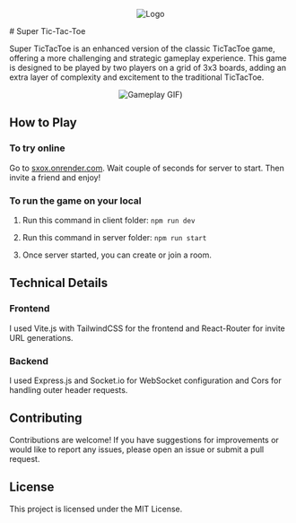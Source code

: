 <p align="center">
  <img src="https://github.com/Jupkobe/multiplayer-super-tictactoe/assets/84783072/ba8d09af-4dfb-44d2-a653-0d665245a6f5" alt="Logo">
</p>
# Super Tic-Tac-Toe

Super TicTacToe is an enhanced version of the classic TicTacToe game, offering a more challenging and strategic gameplay experience. This game is designed to be played by two players on a grid of 3x3 boards, adding an extra layer of complexity and excitement to the traditional TicTacToe.

<p align="center">
  <img src="(https://github.com/Jupkobe/multiplayer-super-tictactoe/assets/84783072/52594aef-1f1f-4412-bbde-fcabd1f3f920)" alt="Gameplay GIF">)
</p>

## How to Play
### To try online
Go to [sxox.onrender.com](https://sxox.onrender.com). Wait couple of seconds for server to start. Then invite a friend and enjoy!
 

### To run the game on your local
1. Run this command in client folder:
`npm run dev`

2. Run this command in server folder:
`npm run start`

3. Once server started, you can create or join a room.

## Technical Details
### Frontend
I used Vite.js with TailwindCSS for the frontend and React-Router for invite URL generations.

### Backend
I used Express.js and Socket.io for WebSocket configuration and Cors for handling outer header requests.

## Contributing
Contributions are welcome! If you have suggestions for improvements or would like to report any issues, please open an issue or submit a pull request.

## License
This project is licensed under the MIT License.
